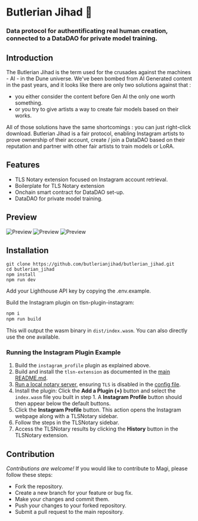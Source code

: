 # Butlerian Jihad 🤖

### Data protocol for authentificating real human creation, connected to a DataDAO for private model training.

## Introduction

The Butlerian Jihad is the term used for the crusades against the machines - AI - in the Dune universe. We've been bombed from AI Generated content in the past years, and it looks like there are only two solutions against that : 
- you either consider the content before Gen AI the only one worth something.
- or you try to give artists a way to create fair models based on their works.

All of those solutions have the same shortcomings : you can just right-click download.
Butlerian Jihad is a fair protocol, enabling Instagram artists to prove ownership of their account, create / join a DataDAO based on their reputation and partner with other fair artists to train models or LoRA.

## Features

- TLS Notary extension focused on Instagram account retrieval.
- Boilerplate for TLS Notary extension
- Onchain smart contract for DataDAO set-up.
- DataDAO for private model training.

## Preview

![Preview](https://i.imgur.com/gWAENUW.jpeg)
![Preview](https://i.imgur.com/iIRXzhm.png)
![Preview](https://i.imgur.com/PTTnk2Y.png)

## Installation

```
git clone https://github.com/butlerianjihad/butlerian_jihad.git
cd butlerian_jihad
npm install
npm run dev
```

Add your Lighthouse API key by copying the .env.example.

Build the Instagram plugin on tlsn-plugin-instagram:

```sh
npm i
npm run build
```

This will output the wasm binary in `dist/index.wasm`.
You can also directly use the one available.

### Running the Instagram Plugin Example

1. Build the `instagram_profile` plugin as explained above.
2. Build and install the `tlsn-extension` as documented in the [main README.md](../README.md).
3. [Run a local notary server](https://github.com/tlsnotary/tlsn/blob/main/notary-server/README.md), ensuring `TLS` is disabled in the [config file](https://github.com/tlsnotary/tlsn/blob/main/notary-server/config/config.yaml#L18).
4. Install the plugin: Click the **Add a Plugin (+)** button and select the `index.wasm` file you built in step 1. A **Instagram Profile** button should then appear below the default buttons.
5. Click the **Instagram Profile** button. This action opens the Instagram webpage along with a TLSNotary sidebar.
6. Follow the steps in the TLSNotary sidebar.
7. Access the TLSNotary results by clicking the **History** button in the TLSNotary extension.

## Contribution

_Contributions are welcome!_
If you would like to contribute to Magi, please follow these steps:

- Fork the repository.
- Create a new branch for your feature or bug fix.
- Make your changes and commit them.
- Push your changes to your forked repository.
- Submit a pull request to the main repository.